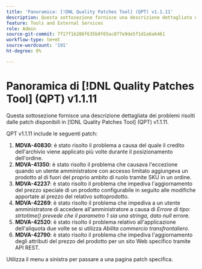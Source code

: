 ```yaml
---
title: 'Panoramica: [!DNL Quality Patches Tool] (QPT) v1.1.11'
description: Questa sottosezione fornisce una descrizione dettagliata dei problemi risolti dalle patch disponibili in  [!DNL Quality Patches Tool] (QPT) v1.1.11.
feature: Tools and External Services
role: Admin
source-git-commit: 7f17f1b286f635b8f65ac877e9de5f1d1a6a6461
workflow-type: tm+mt
source-wordcount: '191'
ht-degree: 0%

---
```


# Panoramica di [!DNL Quality Patches Tool] (QPT) v1.1.11

Questa sottosezione fornisce una descrizione dettagliata dei problemi risolti dalle patch disponibili in [!DNL Quality Patches Tool] (QPT) v1.1.11.

QPT v1.1.11 include le seguenti patch:

1. **MDVA-40830**: è stato risolto il problema a causa del quale il credito dell&#39;archivio viene applicato più volte durante il posizionamento dell&#39;ordine.
1. **MDVA-41350**: è stato risolto il problema che causava l&#39;eccezione quando un utente amministratore con accesso limitato aggiungeva un prodotto al di fuori del proprio ambito di ruolo tramite SKU in un ordine.
1. **MDVA-42237**: è stato risolto il problema che impediva l&#39;aggiornamento del prezzo speciale di un prodotto configurabile in seguito alle modifiche apportate al prezzo del relativo sottoprodotto.
1. **MDVA-42269**: è stato risolto il problema che impediva a un utente amministratore di accedere all&#39;amministratore a causa di *Errore di tipo: strtotime() prevede che il parametro 1 sia una stringa, dato null* errore.
1. **MDVA-42520**: è stato risolto il problema relativo all&#39;applicazione dell&#39;aliquota due volte se si utilizza *Abilita commercio transfrontaliero*.
1. **MDVA-42790**: è stato risolto il problema che impediva l&#39;aggiornamento degli attributi del prezzo del prodotto per un sito Web specifico tramite API REST.

Utilizza il menu a sinistra per passare a una pagina patch specifica.
